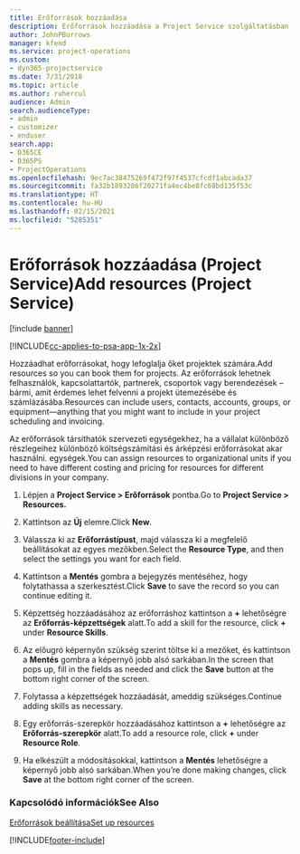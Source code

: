 ```yaml
---
title: Erőforrások hozzáadása
description: Erőforrások hozzáadása a Project Service szolgáltatásban
author: JohnPBurrows
manager: kfend
ms.service: project-operations
ms.custom:
- dyn365-projectservice
ms.date: 7/31/2018
ms.topic: article
ms.author: ruhercul
audience: Admin
search.audienceType:
- admin
- customizer
- enduser
search.app:
- D365CE
- D365PS
- ProjectOperations
ms.openlocfilehash: 9ec7ac38475269f472f97f4537cfcdf1abcada37
ms.sourcegitcommit: fa32b1893286f20271fa4ec4be8fc68bd135f53c
ms.translationtype: HT
ms.contentlocale: hu-HU
ms.lasthandoff: 02/15/2021
ms.locfileid: "5285351"
---
```

# <a name="add-resources-project-service"></a><span data-ttu-id="895b9-103">Erőforrások hozzáadása (Project Service)</span><span class="sxs-lookup"><span data-stu-id="895b9-103">Add resources (Project Service)</span></span>

[!include [banner](../includes/psa-now-project-operations.md)]

[!INCLUDE[cc-applies-to-psa-app-1x-2x](../includes/cc-applies-to-psa-app-1x-2x.md)]

<span data-ttu-id="895b9-104">Hozzáadhat erőforrásokat, hogy lefoglalja őket projektek számára.</span><span class="sxs-lookup"><span data-stu-id="895b9-104">Add resources so you can book them for projects.</span></span> <span data-ttu-id="895b9-105">Az erőforrások lehetnek felhasználók, kapcsolattartók, partnerek, csoportok vagy berendezések – bármi, amit érdemes lehet felvenni a projekt ütemezésébe és számlázásába.</span><span class="sxs-lookup"><span data-stu-id="895b9-105">Resources can include users, contacts, accounts, groups, or equipment—anything that you might want to include in your project scheduling and invoicing.</span></span>  
  
<span data-ttu-id="895b9-106">Az erőforrások társíthatók szervezeti egységekhez, ha a vállalat különböző részlegeihez különböző költségszámítási és árképzési erőforrásokat akar használni. egységek.</span><span class="sxs-lookup"><span data-stu-id="895b9-106">You can assign resources to organizational units if you need to have different costing and pricing for resources for different divisions in your company.</span></span>  
  
1.  <span data-ttu-id="895b9-107">Lépjen a **Project Service > Erőforrások** pontba.</span><span class="sxs-lookup"><span data-stu-id="895b9-107">Go to **Project Service > Resources.**</span></span>  
  
2.  <span data-ttu-id="895b9-108">Kattintson az **Új** elemre.</span><span class="sxs-lookup"><span data-stu-id="895b9-108">Click **New**.</span></span>  
  
3.  <span data-ttu-id="895b9-109">Válassza ki az **Erőforrástípust**, majd válassza ki a megfelelő beállításokat az egyes mezőkben.</span><span class="sxs-lookup"><span data-stu-id="895b9-109">Select the **Resource Type**, and then select the settings you want for each field.</span></span>  
  
4.  <span data-ttu-id="895b9-110">Kattintson a **Mentés** gombra a bejegyzés mentéséhez, hogy folytathassa a szerkesztést.</span><span class="sxs-lookup"><span data-stu-id="895b9-110">Click **Save** to save the record so you can continue editing it.</span></span>  
  
5.  <span data-ttu-id="895b9-111">Képzettség hozzáadásához az erőforráshoz kattintson a **+** lehetőségre az **Erőforrás-képzettségek** alatt.</span><span class="sxs-lookup"><span data-stu-id="895b9-111">To add a skill for the resource, click **+** under **Resource Skills**.</span></span>  
  
6.  <span data-ttu-id="895b9-112">Az előugró képernyőn szükség szerint töltse ki a mezőket, és kattintson a **Mentés** gombra a képernyő jobb alsó sarkában.</span><span class="sxs-lookup"><span data-stu-id="895b9-112">In the screen that pops up, fill in the fields as needed and click the **Save** button at the bottom right corner of the screen.</span></span>  
  
7.  <span data-ttu-id="895b9-113">Folytassa a képzettségek hozzáadását, ameddig szükséges.</span><span class="sxs-lookup"><span data-stu-id="895b9-113">Continue adding skills as necessary.</span></span>  
  
8.  <span data-ttu-id="895b9-114">Egy erőforrás-szerepkör hozzáadásához kattintson a **+** lehetőségre az **Erőforrás-szerepkör** alatt.</span><span class="sxs-lookup"><span data-stu-id="895b9-114">To add a resource role, click **+** under **Resource Role**.</span></span>  
  
9. <span data-ttu-id="895b9-115">Ha elkészült a módosításokkal, kattintson a **Mentés** lehetőségre a képernyő jobb alsó sarkában.</span><span class="sxs-lookup"><span data-stu-id="895b9-115">When you’re done making changes, click **Save** at the bottom right corner of the screen.</span></span>  
  
### <a name="see-also"></a><span data-ttu-id="895b9-116">Kapcsolódó információk</span><span class="sxs-lookup"><span data-stu-id="895b9-116">See Also</span></span>  
 [<span data-ttu-id="895b9-117">Erőforrások beállítása</span><span class="sxs-lookup"><span data-stu-id="895b9-117">Set up resources</span></span>](../psa/set-up-resources.md)


[!INCLUDE[footer-include](../includes/footer-banner.md)]